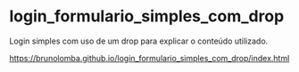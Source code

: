 # login_formulario_simples_com_drop
Login simples com uso de um drop para explicar o conteúdo utilizado.

https://brunolomba.github.io/login_formulario_simples_com_drop/index.html

